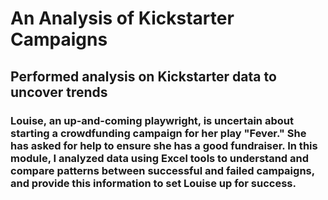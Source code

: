 # An Analysis of Kickstarter Campaigns
## Performed analysis on Kickstarter data to uncover trends
### Louise, an up-and-coming playwright, is uncertain about starting a crowdfunding campaign for her play "Fever." She has asked for help to ensure she has a good fundraiser. In this module, I analyzed data using Excel tools to understand and compare patterns between successful and failed campaigns, and provide this information to set Louise up for success.
